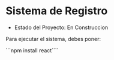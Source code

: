 <h1> Sistema de Registro</h1>

- Estado del Proyecto: En Construccion

Para ejecutar el sistema, debes poner:

```npm install react````
